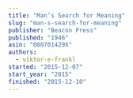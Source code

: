 ```yaml
---
title: "Man’s Search for Meaning"
slug: "man-s-search-for-meaning"
publisher: "Beacon Press"
published: "1946"
asin: "080701429X"
authors:
  - viktor-e-frankl
started: "2015-12-07"
start_year: "2015"
finished: "2015-12-10"
---
```

